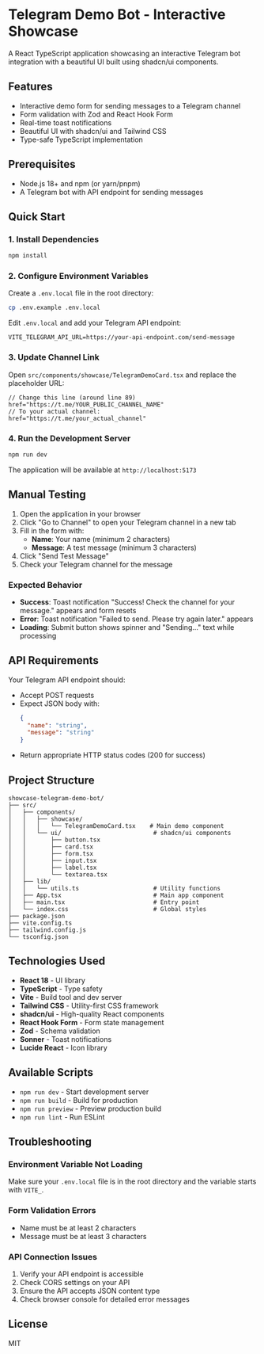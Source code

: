 # Telegram Demo Bot - Interactive Showcase

A React TypeScript application showcasing an interactive Telegram bot integration with a beautiful UI built using shadcn/ui components.

## Features

- Interactive demo form for sending messages to a Telegram channel
- Form validation with Zod and React Hook Form
- Real-time toast notifications
- Beautiful UI with shadcn/ui and Tailwind CSS
- Type-safe TypeScript implementation

## Prerequisites

- Node.js 18+ and npm (or yarn/pnpm)
- A Telegram bot with API endpoint for sending messages

## Quick Start

### 1. Install Dependencies

```bash
npm install
```

### 2. Configure Environment Variables

Create a `.env.local` file in the root directory:

```bash
cp .env.example .env.local
```

Edit `.env.local` and add your Telegram API endpoint:

```env
VITE_TELEGRAM_API_URL=https://your-api-endpoint.com/send-message
```

### 3. Update Channel Link

Open `src/components/showcase/TelegramDemoCard.tsx` and replace the placeholder URL:

```tsx
// Change this line (around line 89)
href="https://t.me/YOUR_PUBLIC_CHANNEL_NAME"
// To your actual channel:
href="https://t.me/your_actual_channel"
```

### 4. Run the Development Server

```bash
npm run dev
```

The application will be available at `http://localhost:5173`

## Manual Testing

1. Open the application in your browser
2. Click "Go to Channel" to open your Telegram channel in a new tab
3. Fill in the form with:
   - **Name**: Your name (minimum 2 characters)
   - **Message**: A test message (minimum 3 characters)
4. Click "Send Test Message"
5. Check your Telegram channel for the message

### Expected Behavior

- **Success**: Toast notification "Success! Check the channel for your message." appears and form resets
- **Error**: Toast notification "Failed to send. Please try again later." appears
- **Loading**: Submit button shows spinner and "Sending..." text while processing

## API Requirements

Your Telegram API endpoint should:

- Accept POST requests
- Expect JSON body with:
  ```json
  {
    "name": "string",
    "message": "string"
  }
  ```
- Return appropriate HTTP status codes (200 for success)

## Project Structure

```
showcase-telegram-demo-bot/
├── src/
│   ├── components/
│   │   ├── showcase/
│   │   │   └── TelegramDemoCard.tsx    # Main demo component
│   │   └── ui/                          # shadcn/ui components
│   │       ├── button.tsx
│   │       ├── card.tsx
│   │       ├── form.tsx
│   │       ├── input.tsx
│   │       ├── label.tsx
│   │       └── textarea.tsx
│   ├── lib/
│   │   └── utils.ts                     # Utility functions
│   ├── App.tsx                          # Main app component
│   ├── main.tsx                         # Entry point
│   └── index.css                        # Global styles
├── package.json
├── vite.config.ts
├── tailwind.config.js
└── tsconfig.json
```

## Technologies Used

- **React 18** - UI library
- **TypeScript** - Type safety
- **Vite** - Build tool and dev server
- **Tailwind CSS** - Utility-first CSS framework
- **shadcn/ui** - High-quality React components
- **React Hook Form** - Form state management
- **Zod** - Schema validation
- **Sonner** - Toast notifications
- **Lucide React** - Icon library

## Available Scripts

- `npm run dev` - Start development server
- `npm run build` - Build for production
- `npm run preview` - Preview production build
- `npm run lint` - Run ESLint

## Troubleshooting

### Environment Variable Not Loading

Make sure your `.env.local` file is in the root directory and the variable starts with `VITE_`.

### Form Validation Errors

- Name must be at least 2 characters
- Message must be at least 3 characters

### API Connection Issues

1. Verify your API endpoint is accessible
2. Check CORS settings on your API
3. Ensure the API accepts JSON content type
4. Check browser console for detailed error messages

## License

MIT
